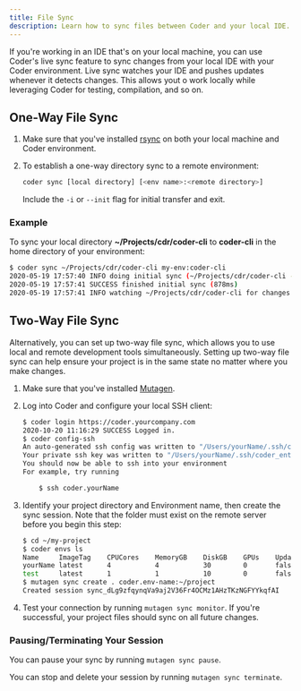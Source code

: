 ```yaml
---
title: File Sync
description: Learn how to sync files between Coder and your local IDE.
---
```


If you're working in an IDE that's on your local machine, you can use Coder's
live sync feature to sync changes from your local IDE with your Coder
environment. Live sync watches your IDE and pushes updates whenever
it detects changes. This allows yout o work locally while leveraging Coder for
testing, compilation, and so on.

## One-Way File Sync

1. Make sure that you've installed [rsync](https://rsync.samba.org/) on both your
local machine and Coder environment.

1. To establish a one-way directory sync to a remote environment:

    ```bash
    coder sync [local directory] [<env name>:<remote directory>]
    ```

    Include the `-i` or `--init` flag for initial transfer and exit.

### Example

To sync your local directory **~/Projects/cdr/coder-cli** to **coder-cli** in
the home directory of your environment:

```bash
$ coder sync ~/Projects/cdr/coder-cli my-env:coder-cli
2020-05-19 17:57:40 INFO doing initial sync (~/Projects/cdr/coder-cli -> coder-cli)
2020-05-19 17:57:41 SUCCESS finished initial sync (878ms)
2020-05-19 17:57:41 INFO watching ~/Projects/cdr/coder-cli for changes
```

## Two-Way File Sync

Alternatively, you can set up two-way file sync, which allows you to use local
and remote development tools simultaneously. Setting up two-way file sync can
help ensure your project is in the same state no matter where you make changes.

1. Make sure that you've installed
[Mutagen](https://mutagen.io/documentation/introduction/installation).

1. Log into Coder and configure your local SSH client:

    ```bash
    $ coder login https://coder.yourcompany.com
    2020-10-20 11:16:29 SUCCESS Logged in.
    $ coder config-ssh
    An auto-generated ssh config was written to "/Users/yourName/.ssh/config"
    Your private ssh key was written to "/Users/yourName/.ssh/coder_enterprise"
    You should now be able to ssh into your environment
    For example, try running

        $ ssh coder.yourName
    ```

1. Identify your project directory and Environment name, then create the sync
   session. Note that the folder must exist on the remote server before you
   begin this step:

    ```bash
    $ cd ~/my-project
    $ coder envs ls
    Name     ImageTag    CPUCores    MemoryGB    DiskGB    GPUs    Updating    Status
    yourName latest      4           4           30        0       false       ON
    test     latest      1           1           10        0       false       OFF
    $ mutagen sync create . coder.env-name:~/project
    Created session sync_dLg9zfqynqVa9aj2V36Fr4OCMz1AHzTKzNGFYYkqfAI
    ```

1. Test your connection by running `mutagen sync monitor`. If you're successful,
   your project files should sync on all future changes.

### Pausing/Terminating Your Session

You can pause your sync by running `mutagen sync pause`.

You can stop and delete your session by running `mutagen sync terminate`.
